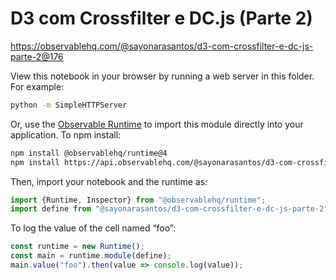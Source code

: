 # D3 com Crossfilter e DC.js (Parte 2)

https://observablehq.com/@sayonarasantos/d3-com-crossfilter-e-dc-js-parte-2@176

View this notebook in your browser by running a web server in this folder. For
example:

~~~sh
python -m SimpleHTTPServer
~~~

Or, use the [Observable Runtime](https://github.com/observablehq/runtime) to
import this module directly into your application. To npm install:

~~~sh
npm install @observablehq/runtime@4
npm install https://api.observablehq.com/@sayonarasantos/d3-com-crossfilter-e-dc-js-parte-2.tgz?v=3
~~~

Then, import your notebook and the runtime as:

~~~js
import {Runtime, Inspector} from "@observablehq/runtime";
import define from "@sayonarasantos/d3-com-crossfilter-e-dc-js-parte-2";
~~~

To log the value of the cell named “foo”:

~~~js
const runtime = new Runtime();
const main = runtime.module(define);
main.value("foo").then(value => console.log(value));
~~~

